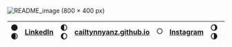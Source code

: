 
![README_image (800 × 400 px)](https://user-images.githubusercontent.com/107785042/204161866-459d37c0-33d6-47f4-bf81-4b33609736f1.gif)

|:new_moon::waxing_crescent_moon:| [LinkedIn](https://www.linkedin.com/in/caitlynnyanz/) |:first_quarter_moon: :waxing_gibbous_moon: | [cailtynnyanz.github.io](https://caitlynnyanz.github.io/) | :full_moon:| [Instagram](https://www.instagram.com/caitlynn.yanz/) | :waning_gibbous_moon::last_quarter_moon:| [indaptiv](https://www.indaptivapp.com/)   |:waning_crescent_moon::new_moon:|
|   :----:    |   :----:    |    :----:              |    :----:   |                       :----:   |     :----:   |   :----:   |   :----:   |   :----:   |

